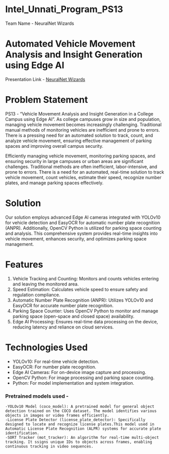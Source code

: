 # Intel_Unnati_Program_PS13

Team Name - NeuralNet Wizards

# Automated Vehicle Movement Analysis and Insight Generation using Edge AI
Presentation Link - [NeuralNet Wizards](https://docs.google.com/presentation/d/1U5qLodVvjszi3dcgYmJFhIHyV9pckvSN1xHUB0BGiio/edit?usp=sharing)

# Problem Statement
PS13 - “Vehicle Movement Analysis and Insight Generation in a College Campus using Edge AI”.
As college campuses grow in size and population, managing vehicle movement becomes increasingly challenging. Traditional manual methods of monitoring vehicles are inefficient and prone to errors. There is a pressing need for an automated solution to track, count, and analyze vehicle movement, ensuring effective management of parking spaces and improving overall campus security.

Efficiently managing vehicle movement, monitoring parking spaces, and ensuring security in large campuses or urban areas are significant challenges. Traditional methods are often inefficient, labor-intensive, and prone to errors. There is a need for an automated, real-time solution to track vehicle movement, count vehicles, estimate their speed, recognize number plates, and manage parking spaces effectively.

# Solution
Our solution employs advanced Edge AI cameras integrated with YOLOv10 for vehicle detection and EasyOCR for automatic number plate recognition (ANPR). Additionally, OpenCV Python is utilized for parking space counting and analysis. This comprehensive system provides real-time insights into vehicle movement, enhances security, and optimizes parking space management.


# Features
1. Vehicle Tracking and Counting: Monitors and counts vehicles entering and leaving the monitored area.
2. Speed Estimation: Calculates vehicle speed to ensure safety and regulation compliance.
3. Automatic Number Plate Recognition (ANPR): Utilizes YOLOv10 and EasyOCR for accurate number plate recognition.
4. Parking Space Counter: Uses OpenCV Python to monitor and manage parking space (open-space and closed space) availability.
5. Edge AI Processing: Ensures real-time data processing on the device, reducing latency and reliance on cloud services.

# Technologies Used

- YOLOv10: For real-time vehicle detection.
- EasyOCR: For number plate recognition.
- Edge AI Cameras: For on-device image capture and processing.
- OpenCV Python: For image processing and parking space counting.
- Python: For model implementation and system integration.

### Pretrained models used - 
    -YOLOv10 Model (coco_model): A pretrained model for general object detection trained on the COCO dataset. The model identifies various objects in images or video frames efficiently.
    -License Plate Detector (license_plate_detector): Specifically designed to locate and recognize license plates.This model used in Automatic License Plate Recognition (ALPR) systems for accurate plate identification.
    -SORT Tracker (mot_tracker): An algorithm for real-time multi-object tracking. It ssigns unique IDs to objects across frames, enabling continuous tracking in video sequences.

